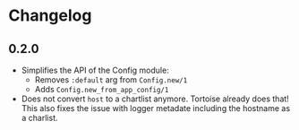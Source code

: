 # Changelog

## 0.2.0

- Simplifies the API of the Config module:
  - Removes `:default` arg from `Config.new/1`
  - Adds `Config.new_from_app_config/1`
- Does not convert `host` to a chartlist anymore. Tortoise already does that!
  This also fixes the issue with logger metadate including the hostname as a
  charlist.
